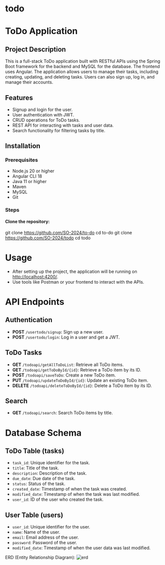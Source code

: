 # todo
 # ToDo Application

## Project Description
This is a full-stack ToDo application built with RESTful APIs using the Spring Boot framework for the backend and MySQL for the database. The frontend uses Angular. The application allows users to manage their tasks, including creating, updating, and deleting tasks. Users can also sign up, log in, and manage their accounts.

## Features
- Signup and login for the user.
- User authentication with JWT.
- CRUD operations for ToDo tasks.
- REST API for interacting with tasks and user data.
- Search functionality for filtering tasks by title.

## Installation

### Prerequisites
- Node.js 20 or higher
- Angular CLI 18
- Java 11 or higher
- Maven
- MySQL
- Git

### Steps

#### Clone the repository:
git clone https://github.com/SO-2024/to-do
cd to-do
git clone https://github.com/SO-2024/todo
cd todo

# Usage
- After setting up the project, the application will be running on [http://localhost:4200/](http://localhost:4200/).
- Use tools like Postman or your frontend to interact with the APIs.

# API Endpoints

## Authentication
- **POST** `/usertodo/signup`: Sign up a new user.
- **POST** `/usertodo/login`: Log in a user and get a JWT.

## ToDo Tasks
- **GET** `/todoapi/getAllToDoList`: Retrieve all ToDo items.
- **GET** `/todoapi/getToDoById/{id}`: Retrieve a ToDo item by its ID.
- **POST** `/todoapi/saveToDo`: Create a new ToDo item.
- **PUT** `/todoapi/updateToDoById/{id}`: Update an existing ToDo item.
- **DELETE** `/todoapi/deleteToDoById/{id}`: Delete a ToDo item by its ID.

## Search
- **GET** `/todoapi/search`: Search ToDo items by title.

# Database Schema

## ToDo Table (tasks)
- `task_id`: Unique identifier for the task.
- `title`: Title of the task.
- `description`: Description of the task.
- `due_date`: Due date of the task.
- `status`: Status of the task.
- `created_date`: Timestamp of when the task was created.
- `modified_date`: Timestamp of when the task was last modified.
- `user_id`: ID of the user who created the task.

## User Table (users)
- `user_id`: Unique identifier for the user.
- `name`: Name of the user.
- `email`: Email address of the user.
- `password`: Password of the user.
- `modified_date`: Timestamp of when the user data was last modified.

ERD (Entity Relationship Diagram):
![erd](https://github.com/user-attachments/assets/bd0bfcf5-f47b-479a-9a0d-6b3d7de0b3aa)


